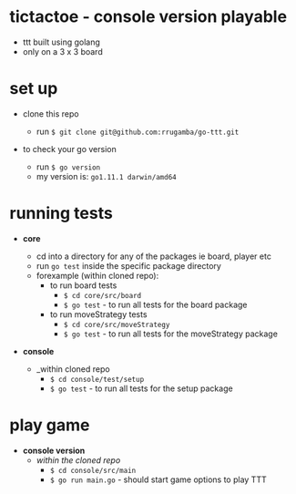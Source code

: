 # tictactoe - console version playable
- ttt built using golang
- only on a 3 x 3 board
# set up
- clone this repo
  - run `$ git clone git@github.com:rrugamba/go-ttt.git`

- to check your go version
  - run `$ go version`
  - my version is: `go1.11.1 darwin/amd64`

# running tests
- **core** 
   - cd into a directory for any of the packages ie board, player etc
   - run `go test` inside the specific package directory
   - forexample (within cloned repo):
     - to run board tests 
        - `$ cd core/src/board`
        - `$ go test` - to run all tests for the board package
     - to run moveStrategy tests
        - `$ cd core/src/moveStrategy`
        - `$ go test` - to run all tests for the moveStrategy package

- **console**
  - _within cloned repo
    - `$ cd console/test/setup`
    - `$ go test` - to run all tests for the setup package
  

# play game
  - **console version**
    -  _within the cloned repo_
        - `$ cd console/src/main`
        - `$ go run main.go` - should start game options to play TTT
  

